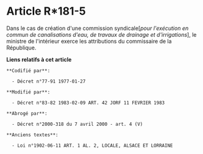 # Article R*181-5

Dans le cas de création d'une commission syndicale[*pour l'exécution en commun de canalisations d'eau, de travaux de drainage
et d'irrigations*], le ministre de l'intérieur exerce les attributions du commissaire de la République.

**Liens relatifs à cet article**

	**Codifié par**:

	  - Décret n°77-91 1977-01-27

	**Modifié par**:

	  - Décret n°83-82 1983-02-09 ART. 42 JORF 11 FEVRIER 1983

	**Abrogé par**:

	  - Décret n°2000-318 du 7 avril 2000 - art. 4 (V)

	**Anciens textes**:

	  - Loi n°1902-06-11 ART. 1 AL. 2, LOCALE, ALSACE ET LORRAINE
